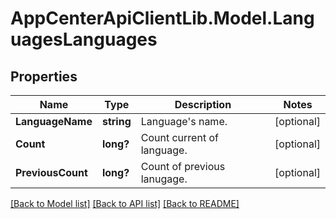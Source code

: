 # AppCenterApiClientLib.Model.LanguagesLanguages
## Properties

Name | Type | Description | Notes
------------ | ------------- | ------------- | -------------
**LanguageName** | **string** | Language&#x27;s name. | [optional] 
**Count** | **long?** | Count current of language. | [optional] 
**PreviousCount** | **long?** | Count of previous lanugage. | [optional] 

[[Back to Model list]](../README.md#documentation-for-models) [[Back to API list]](../README.md#documentation-for-api-endpoints) [[Back to README]](../README.md)


